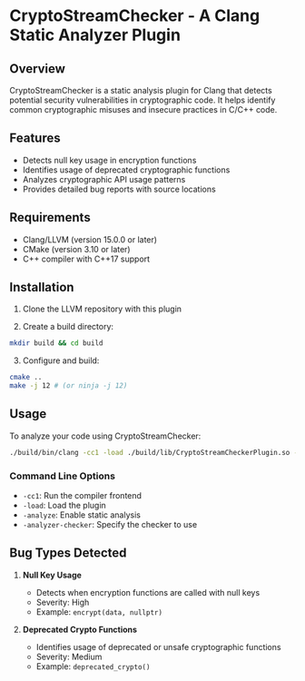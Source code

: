 # CryptoStreamChecker - A Clang Static Analyzer Plugin

## Overview
CryptoStreamChecker is a static analysis plugin for Clang that detects potential security vulnerabilities in cryptographic code. It helps identify common cryptographic misuses and insecure practices in C/C++ code.

## Features
- Detects null key usage in encryption functions
- Identifies usage of deprecated cryptographic functions
- Analyzes cryptographic API usage patterns
- Provides detailed bug reports with source locations

## Requirements
- Clang/LLVM (version 15.0.0 or later)
- CMake (version 3.10 or later)
- C++ compiler with C++17 support

## Installation
1. Clone the LLVM repository with this plugin

2. Create a build directory:
```bash
mkdir build && cd build
```

3. Configure and build:
```bash
cmake ..
make -j 12 # (or ninja -j 12)
```

## Usage
To analyze your code using CryptoStreamChecker:

```bash
./build/bin/clang -cc1 -load ./build/lib/CryptoStreamCheckerPlugin.so -analyze -analyzer-checker=plugin.CryptoStreamChecker example.cpp
```

### Command Line Options
- `-cc1`: Run the compiler frontend
- `-load`: Load the plugin
- `-analyze`: Enable static analysis
- `-analyzer-checker`: Specify the checker to use

## Bug Types Detected
1. **Null Key Usage**
   - Detects when encryption functions are called with null keys
   - Severity: High
   - Example: `encrypt(data, nullptr)`

2. **Deprecated Crypto Functions**
   - Identifies usage of deprecated or unsafe cryptographic functions
   - Severity: Medium
   - Example: `deprecated_crypto()`